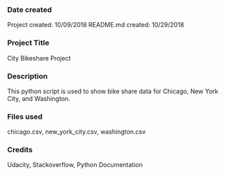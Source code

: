 ### Date created
Project created: 10/09/2018
README.md created: 10/29/2018

### Project Title
City Bikeshare Project

### Description
This python script is used to show bike share data for Chicago, New York City, and Washington.

### Files used
chicago.csv, new_york_city.csv, washington.csv

### Credits
Udacity, Stackoverflow, Python Documentation
